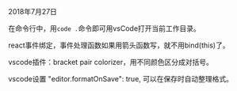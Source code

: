 2018年7月27日

在命令行中，用`code .`命令即可用vsCode打开当前工作目录。

react事件绑定，事件处理函数如果用箭头函数写，就不用bind(this)了。

vscode插件：bracket pair colorizer，用不同颜色区分成对括号。

vscode设置 "editor.formatOnSave": true, 可以在保存时自动整理格式。